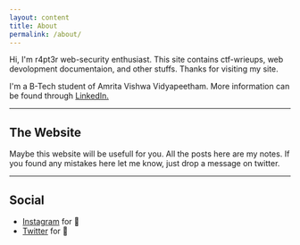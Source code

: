 ```yaml
---
layout: content
title: About
permalink: /about/
---
```

Hi, I'm r4pt3r web-security enthusiast. This site contains ctf-wrieups, web devolopment documentaion, and other      stuffs. Thanks for visiting my site.

I'm a B-Tech student of Amrita Vishwa Vidyapeetham. More information can be found through <a href="https://www.linkedin.com/in/adarsh-k-706220166/" data-network="LinkedIn" data-proofer-ignore>LinkedIn.</a>

----

## The Website
Maybe this website will be usefull for you. All the posts here are my notes. If you found any mistakes here let me know, just drop a message on twitter.

----

## Social

- [Instagram](https://www.instagram.com/adarsh_k_) for 📸
- [Twitter](https://twitter.com/adarsh_k_) for 🕺


